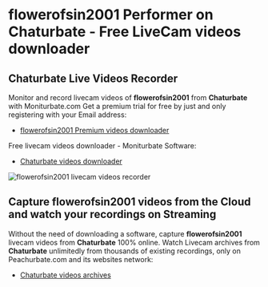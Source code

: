 # flowerofsin2001 Performer on Chaturbate - Free LiveCam videos downloader

## Chaturbate Live Videos Recorder

Monitor and record livecam videos of **flowerofsin2001** from **Chaturbate** with Moniturbate.com
Get a premium trial for free by just and only registering with your Email address:
* [flowerofsin2001 Premium videos downloader](https://moniturbate.com/request-demo-licence-key.html)

Free livecam videos downloader - Moniturbate Software:
* [Chaturbate videos downloader](https://moniturbate.com/moniturbate-download-software.html)

![flowerofsin2001 livecam videos recorder](https://peachurnet.com/templates/moniturbate-software.png)


## Capture flowerofsin2001 videos from the Cloud and watch your recordings on Streaming

Without the need of downloading a software, capture **flowerofsin2001** livecam videos from **Chaturbate** 100% online.
Watch Livecam archives from **Chaturbate** unlimitedly from thousands of existing recordings, only on Peachurbate.com and its websites network:
* [Chaturbate videos archives](https://peachurnet.com/)